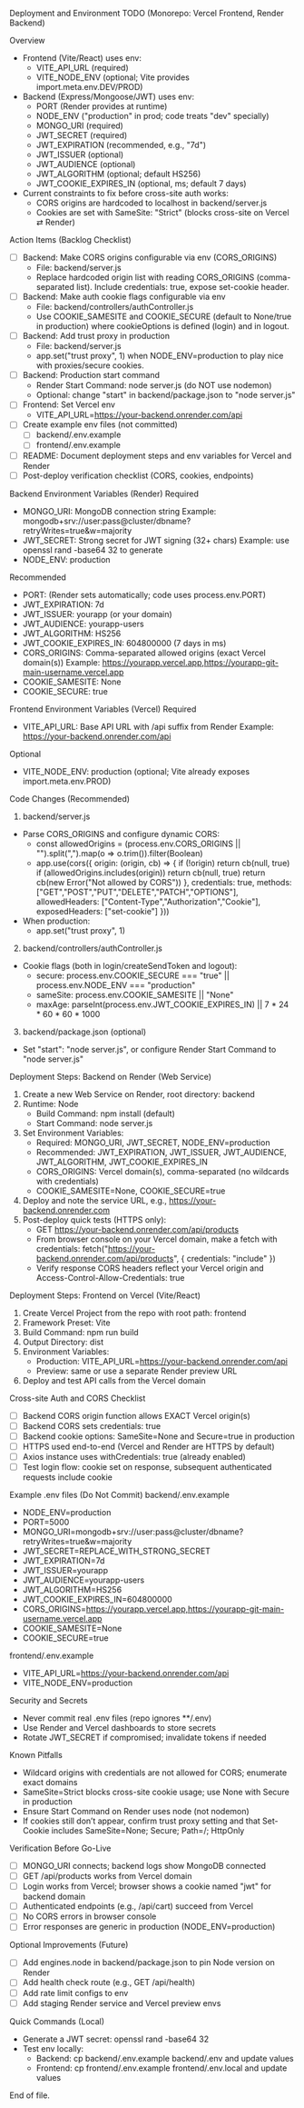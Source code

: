 Deployment and Environment TODO (Monorepo: Vercel Frontend, Render Backend)

Overview
- Frontend (Vite/React) uses env:
  - VITE_API_URL (required)
  - VITE_NODE_ENV (optional; Vite provides import.meta.env.DEV/PROD)
- Backend (Express/Mongoose/JWT) uses env:
  - PORT (Render provides at runtime)
  - NODE_ENV ("production" in prod; code treats "dev" specially)
  - MONGO_URI (required)
  - JWT_SECRET (required)
  - JWT_EXPIRATION (recommended, e.g., "7d")
  - JWT_ISSUER (optional)
  - JWT_AUDIENCE (optional)
  - JWT_ALGORITHM (optional; default HS256)
  - JWT_COOKIE_EXPIRES_IN (optional, ms; default 7 days)
- Current constraints to fix before cross-site auth works:
  - CORS origins are hardcoded to localhost in backend/server.js
  - Cookies are set with SameSite: "Strict" (blocks cross-site on Vercel ⇄ Render)

Action Items (Backlog Checklist)
- [ ] Backend: Make CORS origins configurable via env (CORS_ORIGINS)
  - File: backend/server.js
  - Replace hardcoded origin list with reading CORS_ORIGINS (comma-separated list). Include credentials: true, expose set-cookie header.
- [ ] Backend: Make auth cookie flags configurable via env
  - File: backend/controllers/authController.js
  - Use COOKIE_SAMESITE and COOKIE_SECURE (default to None/true in production) where cookieOptions is defined (login) and in logout.
- [ ] Backend: Add trust proxy in production
  - File: backend/server.js
  - app.set("trust proxy", 1) when NODE_ENV=production to play nice with proxies/secure cookies.
- [ ] Backend: Production start command
  - Render Start Command: node server.js (do NOT use nodemon)
  - Optional: change "start" in backend/package.json to "node server.js"
- [ ] Frontend: Set Vercel env
  - VITE_API_URL=https://your-backend.onrender.com/api
- [ ] Create example env files (not committed)
  - [ ] backend/.env.example
  - [ ] frontend/.env.example
- [ ] README: Document deployment steps and env variables for Vercel and Render
- [ ] Post-deploy verification checklist (CORS, cookies, endpoints)

Backend Environment Variables (Render)
Required
- MONGO_URI: MongoDB connection string
  Example: mongodb+srv://user:pass@cluster/dbname?retryWrites=true&amp;w=majority
- JWT_SECRET: Strong secret for JWT signing (32+ chars)
  Example: use openssl rand -base64 32 to generate
- NODE_ENV: production

Recommended
- PORT: (Render sets automatically; code uses process.env.PORT)
- JWT_EXPIRATION: 7d
- JWT_ISSUER: yourapp (or your domain)
- JWT_AUDIENCE: yourapp-users
- JWT_ALGORITHM: HS256
- JWT_COOKIE_EXPIRES_IN: 604800000 (7 days in ms)
- CORS_ORIGINS: Comma-separated allowed origins (exact Vercel domain(s))
  Example: https://yourapp.vercel.app,https://yourapp-git-main-username.vercel.app
- COOKIE_SAMESITE: None
- COOKIE_SECURE: true

Frontend Environment Variables (Vercel)
Required
- VITE_API_URL: Base API URL with /api suffix from Render
  Example: https://your-backend.onrender.com/api

Optional
- VITE_NODE_ENV: production (optional; Vite already exposes import.meta.env.PROD)

Code Changes (Recommended)
1) backend/server.js
- Parse CORS_ORIGINS and configure dynamic CORS:
  - const allowedOrigins = (process.env.CORS_ORIGINS || "").split(",").map(o => o.trim()).filter(Boolean)
  - app.use(cors({
      origin: (origin, cb) => {
        if (!origin) return cb(null, true)
        if (allowedOrigins.includes(origin)) return cb(null, true)
        return cb(new Error("Not allowed by CORS"))
      },
      credentials: true,
      methods: ["GET","POST","PUT","DELETE","PATCH","OPTIONS"],
      allowedHeaders: ["Content-Type","Authorization","Cookie"],
      exposedHeaders: ["set-cookie"]
    }))
- When production:
  - app.set("trust proxy", 1)

2) backend/controllers/authController.js
- Cookie flags (both in login/createSendToken and logout):
  - secure: process.env.COOKIE_SECURE === "true" || process.env.NODE_ENV === "production"
  - sameSite: process.env.COOKIE_SAMESITE || "None"
  - maxAge: parseInt(process.env.JWT_COOKIE_EXPIRES_IN) || 7 * 24 * 60 * 60 * 1000

3) backend/package.json (optional)
- Set "start": "node server.js", or configure Render Start Command to "node server.js"

Deployment Steps: Backend on Render (Web Service)
1) Create a new Web Service on Render, root directory: backend
2) Runtime: Node
   - Build Command: npm install (default)
   - Start Command: node server.js
3) Set Environment Variables:
   - Required: MONGO_URI, JWT_SECRET, NODE_ENV=production
   - Recommended: JWT_EXPIRATION, JWT_ISSUER, JWT_AUDIENCE, JWT_ALGORITHM, JWT_COOKIE_EXPIRES_IN
   - CORS_ORIGINS: Vercel domain(s), comma-separated (no wildcards with credentials)
   - COOKIE_SAMESITE=None, COOKIE_SECURE=true
4) Deploy and note the service URL, e.g., https://your-backend.onrender.com
5) Post-deploy quick tests (HTTPS only):
   - GET https://your-backend.onrender.com/api/products
   - From browser console on your Vercel domain, make a fetch with credentials:
     fetch("https://your-backend.onrender.com/api/products", { credentials: "include" })
   - Verify response CORS headers reflect your Vercel origin and Access-Control-Allow-Credentials: true

Deployment Steps: Frontend on Vercel (Vite/React)
1) Create Vercel Project from the repo with root path: frontend
2) Framework Preset: Vite
3) Build Command: npm run build
4) Output Directory: dist
5) Environment Variables:
   - Production: VITE_API_URL=https://your-backend.onrender.com/api
   - Preview: same or use a separate Render preview URL
6) Deploy and test API calls from the Vercel domain

Cross-site Auth and CORS Checklist
- [ ] Backend CORS origin function allows EXACT Vercel origin(s)
- [ ] Backend CORS sets credentials: true
- [ ] Backend cookie options: SameSite=None and Secure=true in production
- [ ] HTTPS used end-to-end (Vercel and Render are HTTPS by default)
- [ ] Axios instance uses withCredentials: true (already enabled)
- [ ] Test login flow: cookie set on response, subsequent authenticated requests include cookie

Example .env files (Do Not Commit)
backend/.env.example
- NODE_ENV=production
- PORT=5000
- MONGO_URI=mongodb+srv://user:pass@cluster/dbname?retryWrites=true&amp;w=majority
- JWT_SECRET=REPLACE_WITH_STRONG_SECRET
- JWT_EXPIRATION=7d
- JWT_ISSUER=yourapp
- JWT_AUDIENCE=yourapp-users
- JWT_ALGORITHM=HS256
- JWT_COOKIE_EXPIRES_IN=604800000
- CORS_ORIGINS=https://yourapp.vercel.app,https://yourapp-git-main-username.vercel.app
- COOKIE_SAMESITE=None
- COOKIE_SECURE=true

frontend/.env.example
- VITE_API_URL=https://your-backend.onrender.com/api
- VITE_NODE_ENV=production

Security and Secrets
- Never commit real .env files (repo ignores **/.env)
- Use Render and Vercel dashboards to store secrets
- Rotate JWT_SECRET if compromised; invalidate tokens if needed

Known Pitfalls
- Wildcard origins with credentials are not allowed for CORS; enumerate exact domains
- SameSite=Strict blocks cross-site cookie usage; use None with Secure in production
- Ensure Start Command on Render uses node (not nodemon)
- If cookies still don’t appear, confirm trust proxy setting and that Set-Cookie includes SameSite=None; Secure; Path=/; HttpOnly

Verification Before Go-Live
- [ ] MONGO_URI connects; backend logs show MongoDB connected
- [ ] GET /api/products works from Vercel domain
- [ ] Login works from Vercel; browser shows a cookie named "jwt" for backend domain
- [ ] Authenticated endpoints (e.g., /api/cart) succeed from Vercel
- [ ] No CORS errors in browser console
- [ ] Error responses are generic in production (NODE_ENV=production)

Optional Improvements (Future)
- [ ] Add engines.node in backend/package.json to pin Node version on Render
- [ ] Add health check route (e.g., GET /api/health)
- [ ] Add rate limit configs to env
- [ ] Add staging Render service and Vercel preview envs

Quick Commands (Local)
- Generate a JWT secret: openssl rand -base64 32
- Test env locally:
  - Backend: cp backend/.env.example backend/.env and update values
  - Frontend: cp frontend/.env.example frontend/.env.local and update values

End of file.
